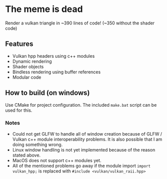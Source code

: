 # The meme is dead

Render a vulkan triangle in ~390 lines of code! (~350 without the shader code) 

## Features
* Vulkan hpp headers using c++ modules
* Dynamic rendering
* Shader objects
* Bindless rendering using buffer references
* Modular code

## How to build (on windows)
Use CMake for project configuration. The included `make.bat` script can be used for this.

### Notes
* Could not get GLFW to handle all of window creation because of GLFW / Vulkan c++ module interoperability problems. It is also possible that I am doing something wrong.
* Linux window handling is not yet implemented because of the reason stated above.
* MacOS does not support c++ modules yet.
* All of the mentioned problems go away if the module import `import vulkan_hpp;` is replaced with `#include <vulkan/vulkan_raii.hpp>`